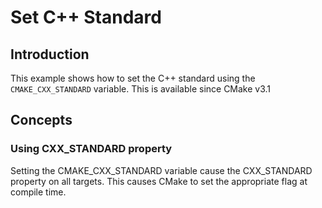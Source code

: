 # Set C++ Standard 
## Introduction 
This example shows how to set the C++ standard using the `CMAKE_CXX_STANDARD` variable. 
This is available since CMake v3.1

## Concepts 
### Using CXX_STANDARD property 
Setting the CMAKE_CXX_STANDARD variable cause the CXX_STANDARD property on all targets. 
This causes CMake to set the appropriate flag at compile time. 